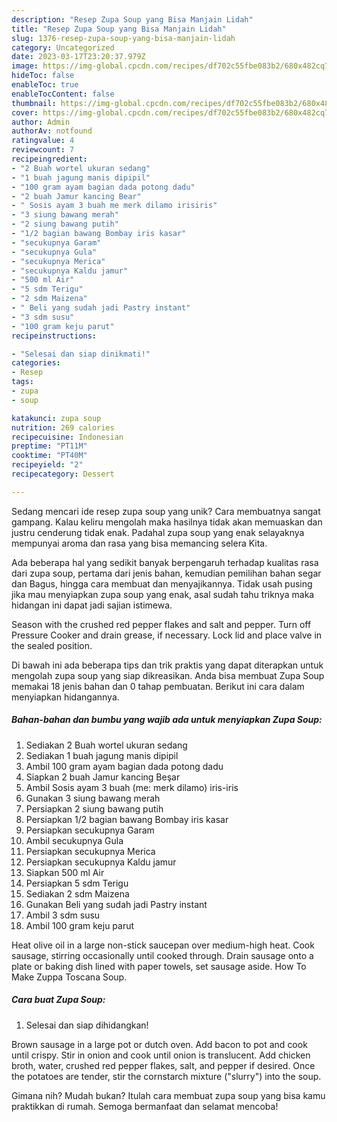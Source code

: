 ```yaml
---
description: "Resep Zupa Soup yang Bisa Manjain Lidah"
title: "Resep Zupa Soup yang Bisa Manjain Lidah"
slug: 1376-resep-zupa-soup-yang-bisa-manjain-lidah
category: Uncategorized
date: 2023-03-17T23:20:37.979Z
image: https://img-global.cpcdn.com/recipes/df702c55fbe083b2/680x482cq70/zupa-soup-foto-resep-utama.jpg
hideToc: false
enableToc: true
enableTocContent: false
thumbnail: https://img-global.cpcdn.com/recipes/df702c55fbe083b2/680x482cq70/zupa-soup-foto-resep-utama.jpg
cover: https://img-global.cpcdn.com/recipes/df702c55fbe083b2/680x482cq70/zupa-soup-foto-resep-utama.jpg
author: Admin
authorAv: notfound
ratingvalue: 4
reviewcount: 7
recipeingredient:
- "2 Buah wortel ukuran sedang"
- "1 buah jagung manis dipipil"
- "100 gram ayam bagian dada potong dadu"
- "2 buah Jamur kancing Bear"
- " Sosis ayam 3 buah me merk dilamo irisiris"
- "3 siung bawang merah"
- "2 siung bawang putih"
- "1/2 bagian bawang Bombay iris kasar"
- "secukupnya Garam"
- "secukupnya Gula"
- "secukupnya Merica"
- "secukupnya Kaldu jamur"
- "500 ml Air"
- "5 sdm Terigu"
- "2 sdm Maizena"
- " Beli yang sudah jadi Pastry instant"
- "3 sdm susu"
- "100 gram keju parut"
recipeinstructions:

- "Selesai dan siap dinikmati!"
categories:
- Resep
tags:
- zupa
- soup

katakunci: zupa soup 
nutrition: 269 calories
recipecuisine: Indonesian
preptime: "PT11M"
cooktime: "PT40M"
recipeyield: "2"
recipecategory: Dessert

---
```





Sedang mencari ide resep zupa soup yang unik? Cara membuatnya sangat gampang. Kalau keliru mengolah maka hasilnya tidak akan memuaskan dan justru cenderung tidak enak. Padahal zupa soup yang enak selayaknya mempunyai aroma dan rasa yang bisa memancing selera Kita.





Ada beberapa hal yang sedikit banyak berpengaruh terhadap kualitas rasa dari zupa soup, pertama dari jenis bahan, kemudian pemilihan bahan segar dan Bagus, hingga cara membuat dan menyajikannya. Tidak usah pusing jika mau menyiapkan zupa soup yang enak,      asal sudah tahu triknya maka hidangan ini dapat jadi sajian istimewa.














Season with the crushed red pepper flakes and salt and pepper. Turn off Pressure Cooker and drain grease, if necessary. Lock lid and place valve in the sealed position.






Di bawah ini ada beberapa tips dan trik praktis yang dapat diterapkan untuk mengolah zupa soup yang siap dikreasikan. Anda bisa membuat Zupa Soup memakai 18 jenis bahan dan 0 tahap pembuatan. Berikut ini cara dalam menyiapkan hidangannya.

<!--inarticleads1-->

##### Bahan-bahan dan bumbu yang wajib ada untuk menyiapkan Zupa Soup:

1. Sediakan 2 Buah wortel ukuran sedang
1. Sediakan 1 buah jagung manis dipipil
1. Ambil 100 gram ayam bagian dada potong dadu
1. Siapkan 2 buah Jamur kancing Beşar
1. Ambil  Sosis ayam 3 buah (me: merk dilamo) iris-iris
1. Gunakan 3 siung bawang merah
1. Persiapkan 2 siung bawang putih
1. Persiapkan 1/2 bagian bawang Bombay iris kasar
1. Persiapkan secukupnya Garam
1. Ambil secukupnya Gula
1. Persiapkan secukupnya Merica
1. Persiapkan secukupnya Kaldu jamur
1. Siapkan 500 ml Air
1. Persiapkan 5 sdm Terigu
1. Sediakan 2 sdm Maizena
1. Gunakan  Beli yang sudah jadi Pastry instant
1. Ambil 3 sdm susu
1. Ambil 100 gram keju parut


Heat olive oil in a large non-stick saucepan over medium-high heat. Cook sausage, stirring occasionally until cooked through. Drain sausage onto a plate or baking dish lined with paper towels, set sausage aside. How To Make Zuppa Toscana Soup. 

<!--inarticleads2-->

##### Cara buat Zupa Soup:


1. Selesai dan siap dihidangkan!

Brown sausage in a large pot or dutch oven. Add bacon to pot and cook until crispy. Stir in onion and cook until onion is translucent. Add chicken broth, water, crushed red pepper flakes, salt, and pepper if desired. Once the potatoes are tender, stir the cornstarch mixture (&#34;slurry&#34;) into the soup. 

Gimana nih? Mudah bukan? Itulah cara membuat zupa soup yang bisa kamu praktikkan di rumah. Semoga bermanfaat dan selamat mencoba!
